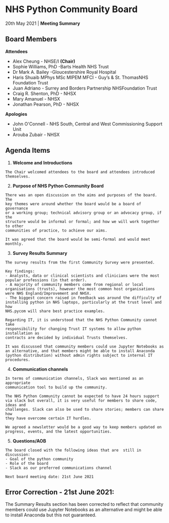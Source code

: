 # NHS Python Community Board

20th May 2021 | **Meeting Summary**

## Board Members

**Attendees**

- Alex Cheung - NHSE/I **(Chair)**
- Sophie Williams, PhD -Barts Health NHS Trust
- Dr Mark A. Bailey -Gloucestershire Royal Hospital
- Haris Shuaib MPhys MSc MIPEM MFCI - Guy’s & St. ThomasNHS Foundation Trust
- Juan Adriano - Surrey and Borders Partnership NHSFoundation Trust
- Craig R. Shenton, PhD - NHSX
- Mary Amanuel - NHSX
- Jonathan Pearson, PhD - NHSX

**Apologies**

- John O'Connell - NHS South, Central and West Commissioning Support Unit
- Arouba Zubair - NHSX

## Agenda Items

1. **Welcome and Introductions**

```
The Chair welcomed attendees to the board and attendees introduced
themselves.
```


2. **Purpose of NHS Python Community Board**

```
There was an open discussion on the aims and purposes of the board. The
key themes were around whether the board would be a board of governance
or a working group; technical advisory group or an advocacy group, if the
structure would be informal or formal; and how we will work together to other
communities of practice, to achieve our aims.
```

```
It was agreed that the board would be semi-formal and would meet monthly.
```

3. **Survey Results Summary**

```
The survey results from the first Community Survey were presented.
```

```
Key findings:
- Analysts, data or clinical scientists and clinicians were the most
popular professions (in that order).
- A majority of community members come from regional or local
organisations (trusts), however the most common host organisations
were NHS England/Improvement and NHSX.
- The biggest concern raised in feedback was around the difficulty of
installing python in NHS laptops, particularly at the trust level and how
NHS.pycom will share best practice examples.
```

```
Regarding IT, it is understood that the NHS Python Community cannot take
responsibility for changing Trust IT systems to allow python installation as
contracts are decided by individual Trusts themselves.
```

```
It was discussed that community members could use Jupyter Notebooks as 
an alternative, and that members might be able to install Anaconda
(python distribution) without admin rights subject to internal IT procedures.
```

4. **Communication channels**

```
In terms of communication channels, Slack was mentioned as an appropriate
communication tool to build up the community.
```

```
The NHS Python Community cannot be expected to have 24 hours support
via slack but overall, it is very useful for members to share code, ideas and
challenges. Slack can also be used to share stories; members can share how
they have overcome certain IT hurdles.
```

```
We agreed a newsletter would be a good way to keep members updated on
progress, events, and the latest opportunities.
```

5. **Questions/AOB**

```
The board closed with the following ideas that are  still in discussion:
- Goal of the python community
- Role of the board
- Slack as our preferred communications channel
```
```
Next board meeting date: 21st June 2021
```

## Error Correction - 21st June 2021: 
The Summary Results section has been corrected to reflect that 
community members could use Jupyter Notebooks as an alternative and 
might be able to install Anaconda but this not guaranteed.


